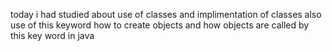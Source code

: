 today i had studied about use of classes and implimentation of classes
also use of this keyword
how to create objects and how objects are called by this key word in java
